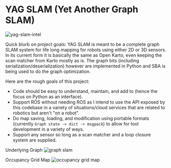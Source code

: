 # YAG SLAM (Yet Another Graph SLAM)

![yag-slam-intel](https://github.com/safijari/yag-slam/assets/5191844/bf384bba-073f-450d-9490-63a302fa11e9)


Quick blurb on project goals: YAG SLAM is meant to be a complete graph SLAM system for life long mapping for robots using either 2D or 3D sensors. In its current form it is basically the same as Open Karto, even keeping the scan matcher from Karto mostly as is. The graph bits (including serialization/deserialization) however are implemented in Python and SBA is being used to do the graph optimization.

Here are the rough goals of this project:

- Code should be easy to understand, maintain, and add to (hence the focus on Python as an interface). 
- Support ROS without needing ROS as I intend to use the API exposed by this codebase in a variety of situations/cloud services that are related to robotics but aren't "on a robot".
- Do map saving, loading, and modification using portable formats (currently `Graph state -> dict -> msgpack`) to allow for tool development in a variety of ways.
- Support any sensor so long as a scan matcher and a loop closure system are supplied.

Underlying Graph
![graph slam](https://user-images.githubusercontent.com/5191844/64484217-e443fe80-d1c3-11e9-8f27-9fa95e7b845b.png)

Occupancy Grid Map
![occupancy grid map](https://user-images.githubusercontent.com/5191844/64672265-cffc3d80-d41f-11e9-915b-f984df9bb1d9.png)
